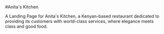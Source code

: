 #Anita's Kitchen

A Landing Page for Anita's Kitchen, a Kenyan-based restaurant dedicated to providing its customers with world-class services, where elegance meets class and good food.

